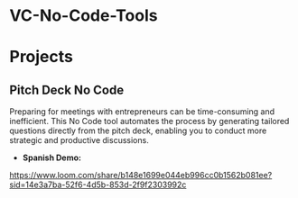 # VC-No-Code-Tools

# Projects

## Pitch Deck No Code

Preparing for meetings with entrepreneurs can be time-consuming and inefficient. This No Code tool automates the process by generating tailored questions directly from the pitch deck, enabling you to conduct more strategic and productive discussions.

- **Spanish Demo:**

https://www.loom.com/share/b148e1699e044eb996cc0b1562b081ee?sid=14e3a7ba-52f6-4d5b-853d-2f9f2303992c

